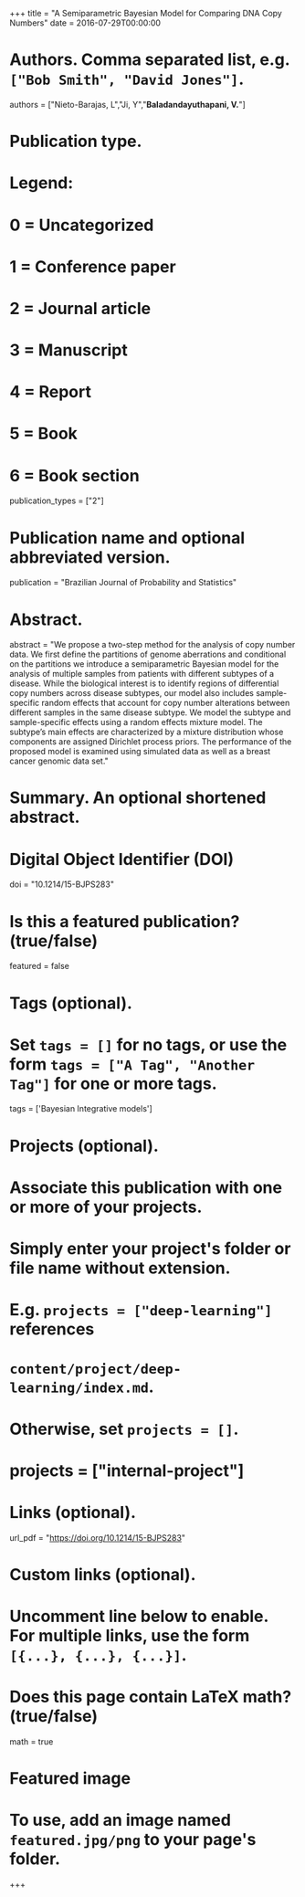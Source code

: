 +++
title = "A Semiparametric Bayesian Model for Comparing DNA Copy Numbers"
date = 2016-07-29T00:00:00

# Authors. Comma separated list, e.g. `["Bob Smith", "David Jones"]`.
authors = ["Nieto-Barajas, L","Ji, Y","**Baladandayuthapani, V.**"]


# Publication type.
# Legend:
# 0 = Uncategorized
# 1 = Conference paper
# 2 = Journal article
# 3 = Manuscript
# 4 = Report
# 5 = Book
# 6 = Book section
publication_types = ["2"]

# Publication name and optional abbreviated version.
publication = "Brazilian Journal of Probability and Statistics"

# Abstract.
abstract = "We propose a two-step method for the analysis of copy number data. We first define the partitions of genome aberrations and conditional on the partitions we introduce a semiparametric Bayesian model for the analysis of multiple samples from patients with different subtypes of a disease. While the biological interest is to identify regions of differential copy numbers across disease subtypes, our model also includes sample-specific random effects that account for copy number alterations between different samples in the same disease subtype. We model the subtype and sample-specific effects using a random effects mixture model. The subtype’s main effects are characterized by a mixture distribution whose components are assigned Dirichlet process priors. The performance of the proposed model is examined using simulated data as well as a breast cancer genomic data set."

# Summary. An optional shortened abstract.

# Digital Object Identifier (DOI)
doi = "10.1214/15-BJPS283"

# Is this a featured publication? (true/false)
featured = false

# Tags (optional).
#   Set `tags = []` for no tags, or use the form `tags = ["A Tag", "Another Tag"]` for one or more tags.
tags = ['Bayesian Integrative models']

# Projects (optional).
#   Associate this publication with one or more of your projects.
#   Simply enter your project's folder or file name without extension.
#   E.g. `projects = ["deep-learning"]` references 
#   `content/project/deep-learning/index.md`.
#   Otherwise, set `projects = []`.
# projects = ["internal-project"]

# Links (optional).
 url_pdf = "https://doi.org/10.1214/15-BJPS283"




# Custom links (optional).
#   Uncomment line below to enable. For multiple links, use the form `[{...}, {...}, {...}]`.

# Does this page contain LaTeX math? (true/false)
math = true

# Featured image
# To use, add an image named `featured.jpg/png` to your page's folder. 
+++

